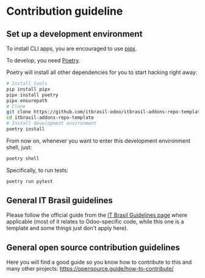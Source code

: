 # Contribution guideline

## Set up a development environment

To install CLI apps, you are encouraged to use
[pipx](https://pipxproject.github.io/pipx/).

To develop, you need [Poetry](https://python-poetry.org/).

Poetry will install all other dependencies for you to start hacking right away:

```bash
# Install tools
pip install pipx
pipx install poetry
pipx ensurepath
# Clone
git clone https://github.com/itbrasil-odoo/itbrasil-addons-repo-template
cd itbrasil-addons-repo-template
# Install development environment
poetry install
```

From now on, whenever you want to enter this development environment shell, just:

```bash
poetry shell
```

Specifically, to run tests:

```bash
poetry run pytest
```

## General IT Brasil guidelines

Please follow the official guide from the
[IT Brasil Guidelines page](https://itbrasil-odoo.github.io/) where applicable
(most of it relates to Odoo-specific code, while this one is a template and some things
just don't apply here).

## General open source contribution guidelines

Here you will find a good guide so you know how to contribute to this and many other
projects: https://opensource.guide/how-to-contribute/
